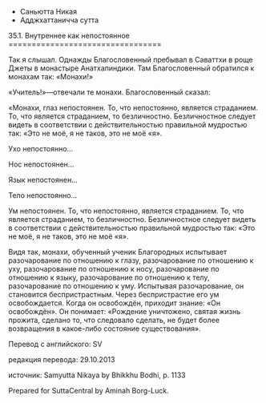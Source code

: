 









* Саньютта Никая
* Адджхаттаничча сутта


35\.1\. Внутреннее как непостоянное
\=\=\=\=\=\=\=\=\=\=\=\=\=\=\=\=\=\=\=\=\=\=\=\=\=\=\=\=\=\=\=\=\=



Так я слышал\. Однажды Благословенный пребывал в Саваттхи в роще Джеты в монастыре Анатхапиндики\. Там Благословенный обратился к монахам так: «Монахи\!»


«Учитель\!»—отвечали те монахи\. Благословенный сказал:


«Монахи, глаз непостоянен\. То, что непостоянно, является страданием\. То, что является страданием, то безличностно\. Безличностное следует видеть в соответствии с действительностью правильной мудростью так: «Это не моё, я не таков, это не моё «я»\.


Ухо непостоянно…


Нос непостоянен…


Язык непостоянен…


Тело непостоянно…


Ум непостоянен\. То, что непостоянно, является страданием\. То, что является страданием, то безличностно\. Безличностное следует видеть в соответствии с действительностью правильной мудростью так: «Это не моё, я не таков, это не моё «я»\.


Видя так, монахи, обученный ученик Благородных испытывает разочарование по отношению к глазу, разочарование по отношению к уху, разочарование по отношению к носу, разочарование по отношению к языку, разочарование по отношению к телу, разочарование по отношению к уму\. Испытывая разочарование, он становится беспристрастным\. Через беспристрастие его ум освобождается\. Когда он освобождён, приходит знание: «Он освобождён»\. Он понимает: «Рождение уничтожено, святая жизнь прожита, сделано то, что следовало сделать, не будет более возвращения в какое\-либо состояние существования»\.



Перевод с английского: SV


редакция перевода: 29\.10\.2013


источник: Samyutta Nikaya by Bhikkhu Bodhi, p\. 1133


Prepared for SuttaCentral by Aminah Borg\-Luck\.






